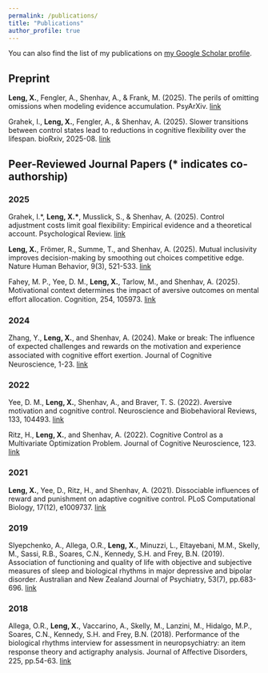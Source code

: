 ```yaml
---
permalink: /publications/
title: "Publications"
author_profile: true
---
```


You can also find the list of my publications on [my Google Scholar profile](https://scholar.google.com/citations?user=6HIwJjsAAAAJ). 

## Preprint

**Leng, X.**, Fengler, A., Shenhav, A., & Frank, M. (2025). The perils of omitting omissions when modeling evidence accumulation. PsyArXiv. [link](https://doi.org/10.31234/osf.io/pbrcf_v2)

Grahek, I., **Leng, X.**, Fengler, A., & Shenhav, A. (2025). Slower transitions between control states lead to reductions in cognitive flexibility over the lifespan. bioRxiv, 2025-08. [link](https://doi.org/10.1101/2025.08.27.672689)

## Peer-Reviewed Journal Papers (* indicates co-authorship)

### 2025
Grahek, I.*, **Leng, X.\***, Musslick, S., & Shenhav, A. (2025). Control adjustment costs limit goal flexibility: Empirical evidence and a theoretical account. Psychological Review. [link](https://www.biorxiv.org/content/10.1101/2023.08.22.554296v1)

**Leng, X.**, Frömer, R., Summe, T., and Shenhav, A. (2025). Mutual inclusivity improves decision-making by smoothing out choices competitive edge. Nature Human Behavior, 9(3), 521-533. [link](https://doi.org/10.1038/s41562-024-02064-7)

Fahey, M. P., Yee, D. M., **Leng, X.**, Tarlow, M., and Shenhav, A. (2025). Motivational context determines the impact of aversive outcomes on mental eﬀort allocation. Cognition, 254, 105973. [link](https://doi.org/10.1016/j.cognition.2024.105973)

### 2024

Zhang, Y., **Leng, X.**, and Shenhav, A. (2024). Make or break: The influence of expected challenges and rewards on the motivation and experience associated with cognitive eﬀort exertion. Journal of Cognitive Neuroscience, 1-23. [link](https://doi.org/10.1162/jocn_a_02247)

### 2022

Yee, D. M., **Leng, X.**, Shenhav, A., and Braver, T. S. (2022). Aversive motivation and cognitive control. Neuroscience and Biobehavioral Reviews, 133, 104493. [link](https://doi.org/10.1016/j.neubiorev.2021.12.016)

Ritz, H., **Leng, X.**, and Shenhav, A. (2022). Cognitive Control as a Multivariate Optimization Problem. Journal of Cognitive Neuroscience, 123. [link](https://doi.org/10.1162/jocn_a_01822)

### 2021

**Leng, X.**, Yee, D., Ritz, H., and Shenhav, A. (2021). Dissociable influences of reward and punishment on adaptive cognitive control. PLoS Computational Biology, 17(12), e1009737. [link](https://doi.org/10.1371/journal.pcbi.1009737)

### 2019

Slyepchenko, A., Allega, O.R., **Leng, X.**, Minuzzi, L., Eltayebani, M.M., Skelly, M., Sassi, R.B., Soares, C.N., Kennedy, S.H. and Frey, B.N. (2019). Association of functioning and quality of life with objective and subjective measures of sleep and biological rhythms in major depressive and bipolar disorder. Australian and New Zealand Journal of Psychiatry, 53(7), pp.683-696. [link](https://doi.org/10.1177/0004867419829228)

### 2018

Allega, O.R., **Leng, X.**, Vaccarino, A., Skelly, M., Lanzini, M., Hidalgo, M.P., Soares, C.N., Kennedy, S.H. and Frey, B.N. (2018). Performance of the biological rhythms interview for assessment in neuropsychiatry: an item response theory and actigraphy analysis. Journal of Aﬀective Disorders, 225, pp.54-63. [link](https://doi.org/10.1016/j.jad.2017.07.047)

